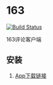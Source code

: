 163
===
[![Build Status](https://travis-ci.org/zfq/163pinglun.svg?branch=smoothDev)](https://travis-ci.org/zfq/163pinglun)

163评论客户端


## 安装

1. [App下载链接](http://fir.im/gwvz)
